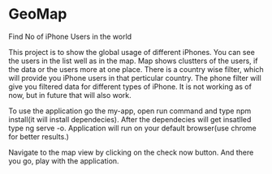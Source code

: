 # GeoMap
Find No of iPhone Users in the world

This project is to show the global usage of different iPhones. You can see the users in the list well as in the map. Map shows clustters of the users, if the data or the users more at one place. There is a country wise filter, which will provide you iPhone users in that perticular country. The phone filter will give you filtered data for different types of iPhone. It is not working as of now, but in future that will also work.

To use the application go the my-app, open run command and type npm install(it will install dependecies). After the dependecies will get insatlled type ng serve -o. Application will run on your default browser(use chrome for better results.)

Navigate to the map view by clicking on the check now button. And there you go, play with the application.
